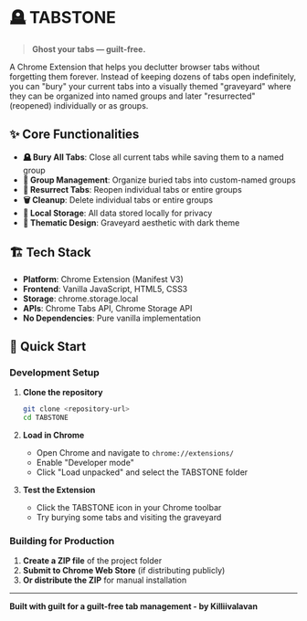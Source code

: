 # 🪦 TABSTONE

> **Ghost your tabs — guilt-free.**

A Chrome Extension that helps you declutter browser tabs without forgetting them forever. Instead of keeping dozens of tabs open indefinitely, you can "bury" your current tabs into a visually themed "graveyard" where they can be organized into named groups and later "resurrected" (reopened) individually or as groups.

## ✨ Core Functionalities

- **🪦 Bury All Tabs**: Close all current tabs while saving them to a named group
- **📁 Group Management**: Organize buried tabs into custom-named groups
- **🔄 Resurrect Tabs**: Reopen individual tabs or entire groups
- **🗑️ Cleanup**: Delete individual tabs or entire groups
- **💾 Local Storage**: All data stored locally for privacy
- **🎨 Thematic Design**: Graveyard aesthetic with dark theme

## 🏗️ Tech Stack

- **Platform**: Chrome Extension (Manifest V3)
- **Frontend**: Vanilla JavaScript, HTML5, CSS3
- **Storage**: chrome.storage.local
- **APIs**: Chrome Tabs API, Chrome Storage API
- **No Dependencies**: Pure vanilla implementation

## 🚀 Quick Start

### Development Setup
1. **Clone the repository**
   ```bash
   git clone <repository-url>
   cd TABSTONE
   ```

2. **Load in Chrome**
   - Open Chrome and navigate to `chrome://extensions/`
   - Enable "Developer mode"
   - Click "Load unpacked" and select the TABSTONE folder

3. **Test the Extension**
   - Click the TABSTONE icon in your Chrome toolbar
   - Try burying some tabs and visiting the graveyard

### Building for Production
1. **Create a ZIP file** of the project folder
2. **Submit to Chrome Web Store** (if distributing publicly)
3. **Or distribute the ZIP** for manual installation

---

**Built with guilt for a guilt-free tab management - by Killiivalavan** 